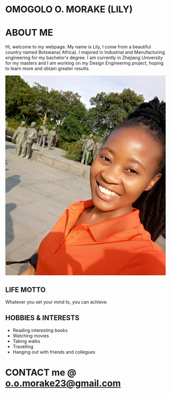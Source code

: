 # OMOGOLO O. MORAKE (LILY)
# ABOUT ME
Hi, welcome to my webpage. My name is Lily, I come from a beautiful country named Botswana( Africa).
I majored in Industrial and Manufacturing engineering for my bachelor's degree. 
I am currently in Zhejiang University for my masters and I am working on my Design Engineering project, hoping to learn more and obtain greater results.

![](https://github.com/LilyMorake/OMOGOLO-O.-MORAKE/blob/main/IMG1/IMAGE.jpg)

## LIFE MOTTO
Whatever you set your mind to, you can achieve.

## HOBBIES & INTERESTS
  * Reading interesting books
  * Watching movies
  * Taking walks
  * Travelling
  * Hanging out with friends and collegues
    
# CONTACT me @ o.o.morake23@gmail.com
